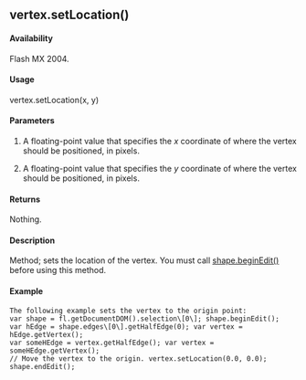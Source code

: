 ## vertex.setLocation()

#### Availability

Flash MX 2004.

#### Usage

vertex.setLocation(x, y)

#### Parameters

1.  A floating-point value that specifies the *x* coordinate of where the vertex should be positioned, in pixels.

2.  A floating-point value that specifies the *y* coordinate of where the vertex should be positioned, in pixels.

#### Returns

Nothing.

#### Description

Method; sets the location of the vertex. You must call [shape.beginEdit()](#_bookmark808) before using this method.

#### Example

```
The following example sets the vertex to the origin point:
var shape = fl.getDocumentDOM().selection\[0\]; shape.beginEdit();
var hEdge = shape.edges\[0\].getHalfEdge(0); var vertex = hEdge.getVertex();
var someHEdge = vertex.getHalfEdge(); var vertex = someHEdge.getVertex();
// Move the vertex to the origin. vertex.setLocation(0.0, 0.0); shape.endEdit();

```